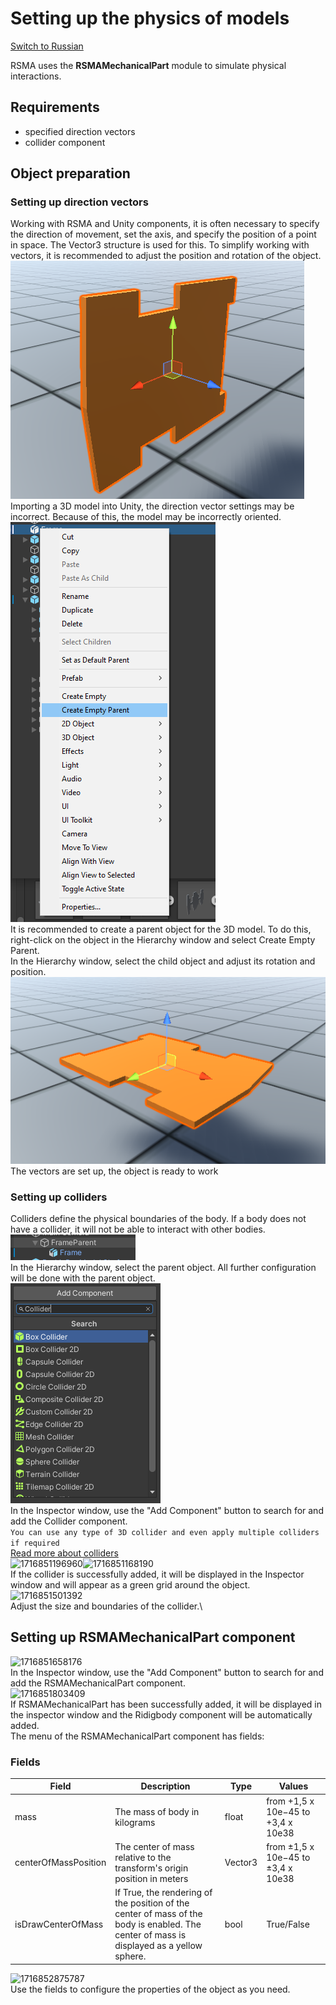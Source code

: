# Setting up the physics of models
[Switch to Russian](../../../Manual/ru/Mechanics/Setting_up_the_physics_of_models.md)

RSMA uses the **RSMAMechanicalPart** module to simulate physical interactions.

## Requirements
- specified direction vectors
- collider component

## Object preparation

### Setting up direction vectors

Working with RSMA and Unity components, it is often necessary to specify the direction of movement, set the axis, and specify the position of a point in space. The Vector3 structure is used for this. 
To simplify working with vectors, it is recommended to adjust the position and rotation of the object. \
![1716849507221](image/Setting_up_the_physics_of_models/1716849507221.png)\
Importing a 3D model into Unity, the direction vector settings may be incorrect. Because of this, the model may be incorrectly oriented.\
![1716849814319](image/Setting_up_the_physics_of_models/1716849814319.png)\
It is recommended to create a parent object for the 3D model. To do this, right-click on the object in the Hierarchy window and select Create Empty Parent.\
In the Hierarchy window, select the child object and adjust its rotation and position.\
![1716850197676](image/Setting_up_the_physics_of_models/1716850197676.png)\
The vectors are set up, the object is ready to work

### Setting up colliders

Colliders define the physical boundaries of the body. If a body does not have a collider, it will not be able to interact with other bodies.\
![1716850494754](image/Setting_up_the_physics_of_models/1716850494754.png)\
In the Hierarchy window, select the parent object. All further configuration will be done with the parent object.\
![1716850764808](image/Setting_up_the_physics_of_models/1716850764808.png)\
In the Inspector window, use the "Add Component" button to search for and add the Collider component. \
```You can use any type of 3D collider and even apply multiple colliders if required```\
[Read more about colliders](https://docs.unity3d.com/Manual/CollidersOverview.html)\
![1716851196960](image/Setting_up_the_physics_of_models/1716851196960.png)![1716851168190](image/Setting_up_the_physics_of_models/1716851168190.png)\
If the collider is successfully added, it will be displayed in the Inspector window and will appear as a green grid around the object.\
![1716851501392](image/Setting_up_the_physics_of_models/1716851501392.png)\
Adjust the size and boundaries of the collider.\

## Setting up RSMAMechanicalPart component
![1716851658176](image/Setting_up_the_physics_of_models/1716851658176.png)\
In the Inspector window, use the "Add Component" button to search for and add the RSMAMechanicalPart component.\
![1716851803409](image/Setting_up_the_physics_of_models/1716851803409.png)\
If RSMAMechanicalPart has been successfully added, it will be displayed in the inspector window and the Ridigbody component will be automatically added.\
The menu of the RSMAMechanicalPart component has fields:
### Fields

| Field | Description | Type | Values |
|--|--|--|--|
|mass|The mass of body in kilograms|float|from +1,5 x 10e−45 to +3,4 x 10e38|
|centerOfMassPosition|The center of mass relative to the transform's origin position in meters|Vector3|from ±1,5 x 10e−45 to ±3,4 x 10e38|
|isDrawCenterOfMass|If True, the rendering of the position of the center of mass of the body is enabled. The center of mass is displayed as a yellow sphere.|bool|True/False|

![1716852875787](image/Setting_up_the_physics_of_models/1716852875787.png)\
Use the fields to configure the properties of the object as you need.